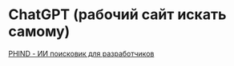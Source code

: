 # ChatGPT (рабочий сайт искать самому)

[PHIND - ИИ поисковик для разработчиков](https://www.phind.com)
